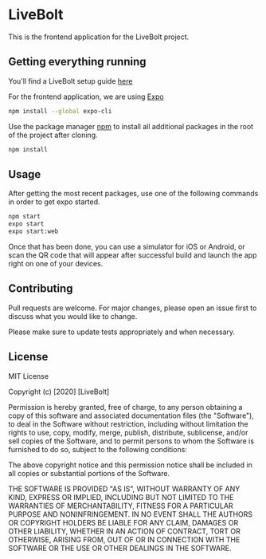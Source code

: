
# LiveBolt

This is the frontend application for the LiveBolt project.

## Getting everything running

You'll find a LiveBolt setup guide [here](https://www.hackster.io/carte391/how-to-create-a-smart-lock-with-a-ti-cc3200-launchxl-151fbd)

For the frontend application, we are using [Expo](https://docs.expo.io/versions/latest/)
```bash
npm install --global expo-cli

```

Use the package manager [npm](https://npmjs.com) to install all additional packages in the root of the project after cloning.

```bash
npm install
```

## Usage

After getting the most recent packages, use one of the following commands in order to get expo started.

```bash
npm start
expo start
expo start:web
```

Once that has been done, you can use a simulator for iOS or Android, or scan the QR code that will appear after successful build and launch the app right on one of your devices.


## Contributing
Pull requests are welcome. For major changes, please open an issue first to discuss what you would like to change.

Please make sure to update tests appropriately and when necessary.

## License
MIT License

Copyright (c) [2020] [LiveBolt]

Permission is hereby granted, free of charge, to any person obtaining a copy
of this software and associated documentation files (the "Software"), to deal
in the Software without restriction, including without limitation the rights
to use, copy, modify, merge, publish, distribute, sublicense, and/or sell
copies of the Software, and to permit persons to whom the Software is
furnished to do so, subject to the following conditions:

The above copyright notice and this permission notice shall be included in all
copies or substantial portions of the Software.

THE SOFTWARE IS PROVIDED "AS IS", WITHOUT WARRANTY OF ANY KIND, EXPRESS OR
IMPLIED, INCLUDING BUT NOT LIMITED TO THE WARRANTIES OF MERCHANTABILITY,
FITNESS FOR A PARTICULAR PURPOSE AND NONINFRINGEMENT. IN NO EVENT SHALL THE
AUTHORS OR COPYRIGHT HOLDERS BE LIABLE FOR ANY CLAIM, DAMAGES OR OTHER
LIABILITY, WHETHER IN AN ACTION OF CONTRACT, TORT OR OTHERWISE, ARISING FROM,
OUT OF OR IN CONNECTION WITH THE SOFTWARE OR THE USE OR OTHER DEALINGS IN THE
SOFTWARE.
